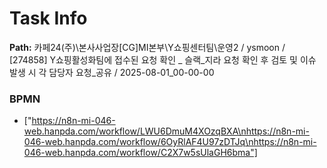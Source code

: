 # Task Info

**Path:** 카페24(주)\본사사업장\[CG]MI본부\Y쇼핑센터팀\운영2 / ysmoon / [274858] Y쇼핑활성화팀에 접수된 요청 확인 _ 슬랙_지라 요청 확인 후 검토 및 이슈 발생 시 각 담당자 요청_공유 / 2025-08-01_00-00-00

### BPMN
- ["https://n8n-mi-046-web.hanpda.com/workflow/LWU6DmuM4XOzqBXA\nhttps://n8n-mi-046-web.hanpda.com/workflow/6OyRlAF4U97zDTJq\nhttps://n8n-mi-046-web.hanpda.com/workflow/C2X7w5sUlaGH6bma"]

